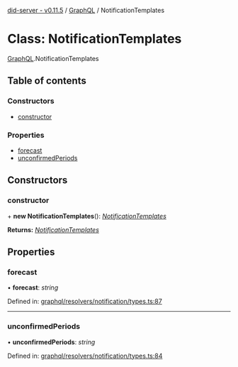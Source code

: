 [did-server - v0.11.5](../README.md) / [GraphQL](../modules/graphql.md) / NotificationTemplates

# Class: NotificationTemplates

[GraphQL](../modules/graphql.md).NotificationTemplates

## Table of contents

### Constructors

- [constructor](graphql.notificationtemplates.md#constructor)

### Properties

- [forecast](graphql.notificationtemplates.md#forecast)
- [unconfirmedPeriods](graphql.notificationtemplates.md#unconfirmedperiods)

## Constructors

### constructor

\+ **new NotificationTemplates**(): [*NotificationTemplates*](graphql.notificationtemplates.md)

**Returns:** [*NotificationTemplates*](graphql.notificationtemplates.md)

## Properties

### forecast

• **forecast**: *string*

Defined in: [graphql/resolvers/notification/types.ts:87](https://github.com/Puzzlepart/did/blob/dev/server/graphql/resolvers/notification/types.ts#L87)

___

### unconfirmedPeriods

• **unconfirmedPeriods**: *string*

Defined in: [graphql/resolvers/notification/types.ts:84](https://github.com/Puzzlepart/did/blob/dev/server/graphql/resolvers/notification/types.ts#L84)
